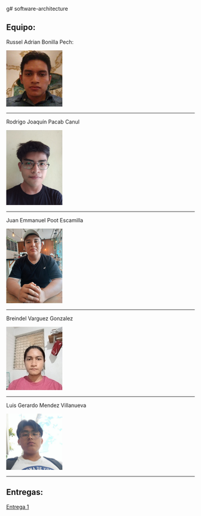 g# software-architecture


## Equipo:

Russel Adrian Bonilla Pech:

<img src="./assets/bonilla-russel.jpg" width="150px" heigth="150px ">

---

Rodrigo Joaquín Pacab Canul

<img src="./assets/pacab-rodrigo.jpg" width="150px" heigth="150px">

---

Juan Emmanuel Poot Escamilla

<img src="./assets/poot-juan.jpg" width="150px" heigth="150px">

---

Breindel Varguez Gonzalez

<img src="./assets/varguez-breindel.jpg" width="150px" heigth="150px">

---

Luis Gerardo Mendez Villanueva

<img src="./assets/mendez-gerardo.jpg" width="150px" heigth="150px">

---

## Entregas:

[Entrega 1](./entrega1)
